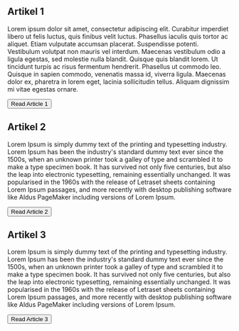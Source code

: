 ## Artikel 1

Lorem ipsum dolor sit amet, consectetur adipiscing elit. Curabitur imperdiet libero ut felis luctus, quis finibus velit luctus. Phasellus iaculis quis tortor ac aliquet. Etiam vulputate accumsan placerat. Suspendisse potenti. Vestibulum volutpat non mauris vel interdum. Maecenas vestibulum odio a ligula egestas, sed molestie nulla blandit. Quisque quis blandit lorem. Ut tincidunt turpis ac risus fermentum hendrerit. Phasellus ut commodo leo. Quisque in sapien commodo, venenatis massa id, viverra ligula. Maecenas dolor ex, pharetra in lorem eget, lacinia sollicitudin tellus. Aliquam dignissim mi vitae egestas ornare.

<button class="read-article" data-article-name="Article 1">Read Article 1</button>

## Artikel 2

Lorem Ipsum is simply dummy text of the printing and typesetting industry. Lorem Ipsum has been the industry's standard dummy text ever since the 1500s, when an unknown printer took a galley of type and scrambled it to make a type specimen book. It has survived not only five centuries, but also the leap into electronic typesetting, remaining essentially unchanged. It was popularised in the 1960s with the release of Letraset sheets containing Lorem Ipsum passages, and more recently with desktop publishing software like Aldus PageMaker including versions of Lorem Ipsum.

<button class="read-article" data-article-name="Article 2">Read Article 2</button>

## Artikel 3

Lorem Ipsum is simply dummy text of the printing and typesetting industry. Lorem Ipsum has been the industry's standard dummy text ever since the 1500s, when an unknown printer took a galley of type and scrambled it to make a type specimen book. It has survived not only five centuries, but also the leap into electronic typesetting, remaining essentially unchanged. It was popularised in the 1960s with the release of Letraset sheets containing Lorem Ipsum passages, and more recently with desktop publishing software like Aldus PageMaker including versions of Lorem Ipsum.

<button class="read-article" data-article-name="Article 3">Read Article 3</button>


<script>
      // Get all buttons
       var buttons = document.querySelectorAll(".read-article");
       var pageLoadTime = new Date(); 
     
       // Loop through buttons
       for (var i = 0; i < buttons.length; i++) {
     
         // Get article name
         var articleName = buttons[i].getAttribute("data-article-name");
     
         // Event listner for button click
         buttons[i].addEventListener("click", function() {
            var clickTime = new Date();
           var readingTime = (clickTime - pageLoadTime) / 1000 / 60;  // convert to minutes 
     
           // Push values to the data layer
           dataLayer.push({
             'event': 'artikel',
             'eventCategory': 'lasta_artiklar',
             'artikelnamn': articleName,
             'lastid': readingTime 
           });
          console.log(dataLayer);
         });
       }
     
     </script>
